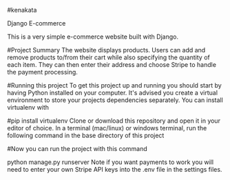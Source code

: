 #kenakata

Django E-commerce

This is a very simple e-commerce website built with Django.

#Project Summary
The website displays products. Users can add and remove products to/from their cart while also specifying the quantity of each item. They can then enter their address and choose Stripe to handle the payment processing.

#Running this project
To get this project up and running you should start by having Python installed on your computer. It's advised you create a virtual environment to store your projects dependencies separately. You can install virtualenv with

#pip install virtualenv
Clone or download this repository and open it in your editor of choice. In a terminal (mac/linux) or windows terminal, run the following command in the base directory of this project

#Now you can run the project with this command

python manage.py runserver
Note if you want payments to work you will need to enter your own Stripe API keys into the .env file in the settings files.
